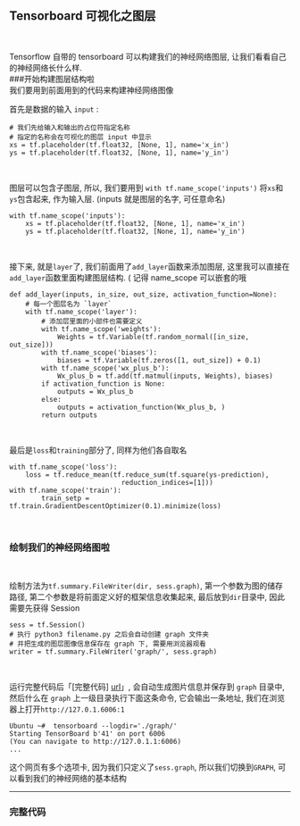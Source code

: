 ## Tensorboard 可视化之图层
</br>

Tensorflow 自带的 tensorboard 可以构建我们的神经网络图层, 让我们看看自己的神经网络长什么样. 
</br>
###开始构建图层结构啦
</br>
我们要用到前面用到的代码来构建神经网络图像
</br>

首先是数据的输入 `input` :
```
# 我们先给输入和输出的占位符指定名称
# 指定的名称会在可视化的图层 input 中显示
xs = tf.placeholder(tf.float32, [None, 1], name='x_in')
ys = tf.placeholder(tf.float32, [None, 1], name='y_in')
```
</br>

图层可以包含子图层, 所以, 我们要用到 `with tf.name_scope('inputs')` 将`xs`和`ys`包含起来, 作为输入层. (inputs 就是图层的名字, 可任意命名)
```
with tf.name_scope('inputs'):
	xs = tf.placeholder(tf.float32, [None, 1], name='x_in')
	ys = tf.placeholder(tf.float32, [None, 1], name='y_in')
```
</br>

接下来, 就是`layer`了, 我们前面用了`add_layer`函数来添加图层, 这里我可以直接在`add_layer`函数里面构建图层结构. ( 记得 name_scope 可以嵌套的哦
```
def add_layer(inputs, in_size, out_size, activation_function=None):
	# 每一个图层名为 `layer`
	with tf.name_scope('layer'):
		# 添加层里面的小部件也需要定义
		with tf.name_scope('weights'):
			Weights = tf.Variable(tf.random_normal([in_size, out_size]))
		with tf.name_scope('biases'):
			biases = tf.Variable(tf.zeros([1, out_size]) + 0.1)
		with tf.name_scope('wx_plus_b'):
			Wx_plus_b = tf.add(tf.matmul(inputs, Weights), biases)
		if activation_function is None:
			outputs = Wx_plus_b
		else:
			outputs = activation_function(Wx_plus_b, )
		return outputs	
```
</br>

最后是`loss`和`training`部分了, 同样为他们各自取名
```
with tf.name_scope('loss'):
	loss = tf.reduce_mean(tf.reduce_sum(tf.square(ys-prediction),
							reduction_indices=[1]))
with tf.name_scope('train'):
	    train_setp = tf.train.GradientDescentOptimizer(0.1).minimize(loss)
```
</br>

### 绘制我们的神经网络图啦
</br>

绘制方法为`tf.summary.FileWriter(dir, sess.graph)`, 第一个参数为图的储存路径, 第二个参数是将前面定义好的框架信息收集起来, 最后放到`dir`目录中, 因此需要先获得 Session
```
sess = tf.Session()
# 执行 python3 filename.py 之后会自动创建 graph 文件夹
# 并把生成的图层图像信息保存在 graph 下, 需要用浏览器观看
writer = tf.summary.FileWriter('graph/', sess.graph)
```
</br>

运行完整代码后「[完整代码] [url]」, 会自动生成图片信息并保存到 `graph` 目录中, 然后什么在 `graph` 上一级目录执行下面这条命令, 它会输出一条地址, 我们在浏览器上打开`http://127.0.1.6006:1`
```
Ubuntu ~#  tensorboard --logdir='./graph/'
Starting TensorBoard b'41' on port 6006
(You can navigate to http://127.0.1.1:6006)
...
```
这个网页有多个选项卡, 因为我们只定义了`sess.graph`, 所以我们切换到`GRAPH`, 可以看到我们的神经网络的基本结构


***

### 完整代码
[url]: http://taylor.easy.tensorflow.graph "code"
 
